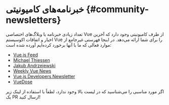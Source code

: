 # خبرنامه‌های کامیونیتی {#community-newsletters}

تعداد زیادی خبرنامه یا وبلاگ‌های اختصاصی Vue از طرف کامیونیتی وجود دارد که آخرین اخبار و اتفاقات اکوسیستم Vue را برای شما ارائه می‌دهد. در اینجا فهرستی غیرجامع از موارد فعالی که ما با آنها برخورد کرده‌ایم آورده شده است:

- [Vue.js Feed](https://vuejsfeed.com/)
- [Michael Thiessen](https://michaelnthiessen.com/newsletter)
- [Jakub Andrzejewski](https://dev.to/jacobandrewsky)
- [Weekly Vue News](https://weekly-vue.news/)
- [Vue.js Developers Newsletter](https://vuejsdevelopers.com/newsletter/)
- [VueDose](https://vuedose.tips/articles#newsletter)

اگر مورد مناسبی را می‌شناسید که در لیست بالا وجود ندارد، لطفاً با استفاده از لینک زیر یک PR ارسال کنید!
